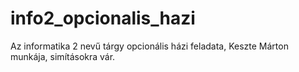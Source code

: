 # info2_opcionalis_hazi
Az informatika 2 nevű tárgy opcionális házi feladata, Keszte Márton munkája, simításokra vár.
